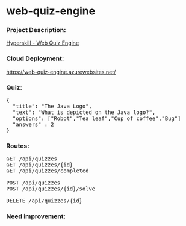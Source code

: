 # web-quiz-engine

### Project Description:
[Hyperskill - Web Quiz Engine](https://hyperskill.org/projects/91?track=1)

### Cloud Deployment:
https://web-quiz-engine.azurewebsites.net/

### Quiz:
<pre>
{  
  "title": "The Java Logo",  
  "text": "What is depicted on the Java logo?",  
  "options": ["Robot","Tea leaf","Cup of coffee","Bug"]  
  "answers" : 2  
}
</pre>


### Routes:
<pre>
GET /api/quizzes  
GET /api/quizzes/{id}  
GET /api/quizzes/completed  

POST /api/quizzes  
POST /api/quizzes/{id}/solve  

DELETE /api/quizzes/{id}
</pre>

### Need improvement:

